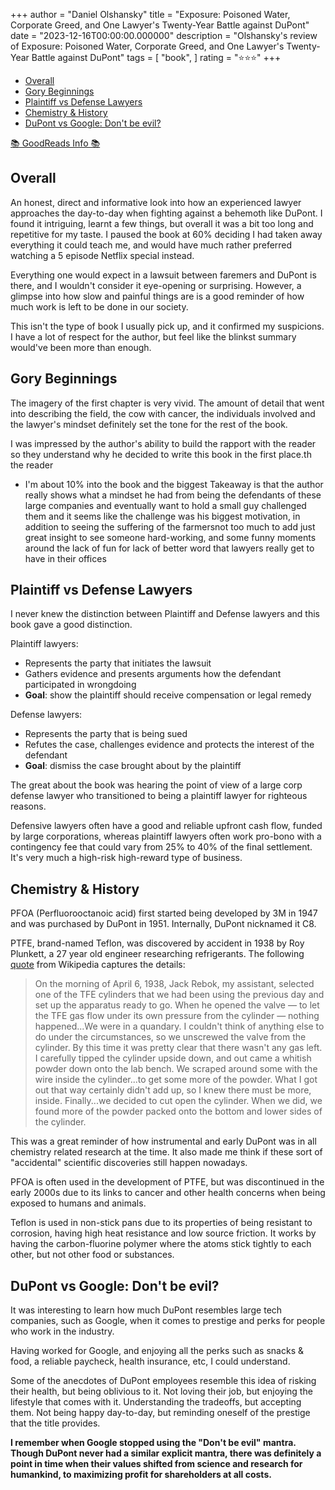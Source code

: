 +++
author = "Daniel Olshansky"
title = "Exposure: Poisoned Water, Corporate Greed, and One Lawyer's Twenty-Year Battle against DuPont"
date = "2023-12-16T00:00:00.000000"
description = "Olshansky's review of Exposure: Poisoned Water, Corporate Greed, and One Lawyer's Twenty-Year Battle against DuPont"
tags = [
    "book",
]
rating = "⭐⭐⭐"
+++

- [Overall](#overall)
- [Gory Beginnings](#gory-beginnings)
- [Plaintiff vs Defense Lawyers](#plaintiff-vs-defense-lawyers)
- [Chemistry \& History](#chemistry--history)
- [DuPont vs Google: Don't be evil?](#dupont-vs-google-dont-be-evil)

[📚 GoodReads Info 📚](https://www.goodreads.com/book/show/50782151-exposure)

## Overall

An honest, direct and informative look into how an experienced lawyer approaches
the day-to-day when fighting against a behemoth like DuPont. I found it intriguing,
learnt a few things, but overall it was a bit too long and repetitive for my taste.
I paused the book at 60% deciding I had taken away everything it could teach me,
and would have much rather preferred watching a 5 episode Netflix special instead.

Everything one would expect in a lawsuit between faremers and DuPont is there, and
I wouldn't consider it eye-opening or surprising. However, a glimpse into how slow
and painful things are is a good reminder of how much work is left to be done in our society.

This isn't the type of book I usually pick up, and it confirmed my suspicions.
I have a lot of respect for the author, but feel like the blinkst summary would've
been more than enough.

## Gory Beginnings

The imagery of the first chapter is very vivid. The amount of detail that went into
describing the field, the cow with cancer, the individuals involved and the lawyer's
mindset definitely set the tone for the rest of the book.

I was impressed by the author's ability to build the rapport with the reader so they
understand why he decided to write this book in the first place.th the reader

- I'm about 10% into the book and the biggest Takeaway is that the author really shows what a mindset he had from being the defendants of these large companies and eventually want to hold a small guy challenged them and it seems like the challenge was his biggest motivation, in addition to seeing the suffering of the farmersnot too much to add just great insight to see someone hard-working, and some funny moments around the lack of fun for lack of better word that lawyers really get to have in their offices

## Plaintiff vs Defense Lawyers

I never knew the distinction between Plaintiff and Defense lawyers and this book gave a good distinction.

Plaintiff lawyers:

- Represents the party that initiates the lawsuit
- Gathers evidence and presents arguments how the defendant participated in wrongdoing
- **Goal**: show the plaintiff should receive compensation or legal remedy

Defense lawyers:

- Represents the party that is being sued
- Refutes the case, challenges evidence and protects the interest of the defendant
- **Goal**: dismiss the case brought about by the plaintiff

The great about the book was hearing the point of view of a large corp defense lawyer
who transitioned to being a plaintiff lawyer for righteous reasons.

Defensive lawyers often have a good and reliable upfront cash flow, funded by
large corporations, whereas plaintiff lawyers often work pro-bono with a
contingency fee that could vary from 25% to 40% of the final settlement. It's
very much a high-risk high-reward type of business.

## Chemistry & History

PFOA (Perfluorooctanoic acid) first started being developed by 3M in 1947 and was
purchased by DuPont in 1951. Internally, DuPont nicknamed it C8.

PTFE, brand-named Teflon, was discovered by accident in 1938 by Roy Plunkett, a
27 year old engineer researching refrigerants. The following [quote](https://en.wikipedia.org/wiki/Roy_J._Plunkett)
from Wikipedia captures the details:

> On the morning of April 6, 1938, Jack Rebok, my assistant, selected one of the TFE cylinders that we had been using the previous day and set up the apparatus ready to go. When he opened the valve — to let the TFE gas flow under its own pressure from the cylinder — nothing happened...We were in a quandary. I couldn't think of anything else to do under the circumstances, so we unscrewed the valve from the cylinder. By this time it was pretty clear that there wasn't any gas left. I carefully tipped the cylinder upside down, and out came a whitish powder down onto the lab bench. We scraped around some with the wire inside the cylinder...to get some more of the powder. What I got out that way certainly didn't add up, so I knew there must be more, inside. Finally...we decided to cut open the cylinder. When we did, we found more of the powder packed onto the bottom and lower sides of the cylinder.

This was a great reminder of how instrumental and early DuPont was in all chemistry
related research at the time. It also made me think if these sort of "accidental"
scientific discoveries still happen nowadays.

PFOA is often used in the development of PTFE, but was discontinued in the early
2000s due to its links to cancer and other health concerns when being exposed to
humans and animals.

Teflon is used in non-stick pans due to its properties of being resistant to
corrosion, having high heat resistance and low source friction. It works by having
the carbon-fluorine polymer where the atoms stick tightly to each other, but
not other food or substances.

## DuPont vs Google: Don't be evil?

It was interesting to learn how much DuPont resembles large tech companies, such
as Google, when it comes to prestige and perks for people who work in the industry.

Having worked for Google, and enjoying all the perks such as snacks & food, a
reliable paycheck, health insurance, etc, I could understand.

Some of the anecdotes of DuPont employees resemble this idea of risking their health,
but being oblivious to it. Not loving their job, but enjoying the lifestyle that
comes with it. Understanding the tradeoffs, but accepting them. Not being happy
day-to-day, but reminding oneself of the prestige that the title provides.

**I remember when Google stopped using the "Don't be evil" mantra. Though DuPont
never had a similar explicit mantra, there was definitely a point in time when
their values shifted from science and research for humankind, to maximizing profit
for shareholders at all costs.**

